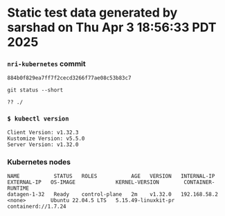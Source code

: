 # Static test data generated by sarshad on Thu Apr  3 18:56:33 PDT 2025

### `nri-kubernetes` commit
```
884b0f829ea7ff7f2cecd3266f77ae08c53b83c7
```

`git status --short`

```
?? ./
```

### `$ kubectl version`
```
Client Version: v1.32.3
Kustomize Version: v5.5.0
Server Version: v1.32.0
```

### Kubernetes nodes
```
NAME           STATUS   ROLES           AGE   VERSION   INTERNAL-IP    EXTERNAL-IP   OS-IMAGE             KERNEL-VERSION        CONTAINER-RUNTIME
datagen-1-32   Ready    control-plane   2m    v1.32.0   192.168.58.2   <none>        Ubuntu 22.04.5 LTS   5.15.49-linuxkit-pr   containerd://1.7.24
```
